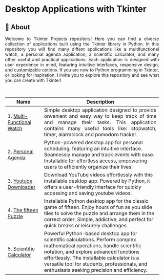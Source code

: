 # Desktop Applications with Tkinter
## 📄 About 

<p align = 'justify'>
Welcome to Tkinter Projects repository! Here you can find a diverse collection of applications built using the Tkinter library in Python. In this repository you will find many diffent applications like a multifunctional watch, a personal agenda application, a scientific calculator, and many other useful and practical applications. Each application is designed with user experience in mind, featuring intuitive interfaces, responsive design, and customizable options. If you are new to Python programming in Tkinter, or looking for inspiration, I invite you to explore this repository and see what you can create with Tkinter!
</p>

<br>
<div align='center'>
<table>
	<thead>
		<tr>
			<th>Name</th>
			<th>Description</th>
		</tr>
	</thead>
	<tbody>
		<tr>
			<td>1.
          			<a href="https://github.com/saulTejeda117/Tkinter-Projects/tree/main/projects/Multi-Fuctional-Watch">
            				Multi-Functional Watch
          			</a>
        		</td>
			<td align='justify'>
				Simple desktop application designed to provide onvenient and easy way to keep track of time and manage their tasks. This application contains many useful tools like: stopwatch, timer, alarmclock and pomodoro tracker.
        		</td>
			</tr>
			<tr>
				<td>2.
          <a href="https://github.com/saulTejeda117/Tkinter-Projects/tree/main/projects/Personal-Agenda">
            Personal Agenda
          </a>
        </td>
				<td>Python-powered desktop app for personal scheduling, featuring an intuitive interface. Seamlessly manage and track events with ease. Installable for effortless access, empowering users to efficiently organize their lives.</td>
			</tr>
			<tr>
				<td>3.
          <a href="https://github.com/saulTejeda117/Tkinter-Projects/tree/main/projects/YouTube-Downloader-main">
            Youtube Downloader
          </a>
        </td>
				<td>Download YouTube videos effortlessly with this installable desktop app. Powered by Python, it offers a user-friendly interface for quickly accessing and saving youtube videos.</td>
			</tr>
			<!-- Add more rows as needed -->
      <tr>
				<td>4.
          <a href="https://github.com/saulTejeda117/Tkinter-Projects/tree/main/projects/Numeric-Puzzle">
            The fifteen Puzzle
          </a>
        </td>
				<td>Installable Python desktop app for the classic game of fifteen. Enjoy hours of fun as you slide tiles to solve the puzzle and arrange them in the correct order. Simple, addictive, and perfect for quick breaks or leisurely challenges.</td>
			</tr>
      <tr>
				<td>5.
          <a href="https://github.com/saulTejeda117/Tkinter-Projects/tree/main/projects/Scientific-Calculator">
            Scientific Calculator
          </a>
        </td>
				<td>Powerful Python-based desktop app for scientific calculations. Perform complex mathematical operations, handle scientific notation, and explore advanced functions effortlessly. The installable calculator is a versatile tool for students, professionals, and enthusiasts seeking precision and efficiency.</td>
			</tr>
		</tbody>
	</table>
 </div>
